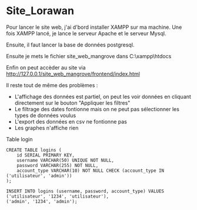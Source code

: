 # Site_Lorawan

Pour lancer le site web, j'ai d'bord installer XAMPP sur ma machine. Une fois XAMPP lancé, je lance le serveur Apache et le serveur Mysql.

Ensuite, il faut lancer la base de données postgresql.

Ensuite je mets le fichier site_web_mangrove dans C:\xampp\htdocs

Enfin on peut accèder au site via http://127.0.0.1/site_web_mangrove/frontend/index.html

Il reste tout de même des problèmes :
- L'affichage des données est partiel, on peut les voir données en cliquant directement sur le bouton "Appliquer les filtres"
- Le filtrage des dates fontionne mais on ne peut pas sélectionner les types de données voulus
- L'export des données en csv ne fontionne pas
- Les graphes n'affiche rien

Table login 
```
CREATE TABLE logins (
    id SERIAL PRIMARY KEY,
    username VARCHAR(50) UNIQUE NOT NULL,
    password VARCHAR(255) NOT NULL,
    account_type VARCHAR(10) NOT NULL CHECK (account_type IN ('utilisateur', 'admin'))
);

INSERT INTO logins (username, password, account_type) VALUES
('utilisateur', '1234', 'utilisateur'),
('admin', '1234', 'admin');
```
